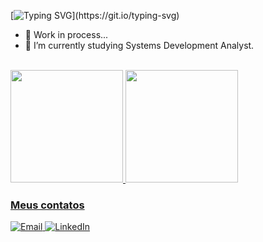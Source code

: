 [![Typing SVG](https://readme-typing-svg.herokuapp.com/?color=4C8EDA&size=35&center=true&vCenter=true&width=1000&lines=Sup!+My+name+is+Caio;Be+Welcome!)](https://git.io/typing-svg)

- 🔭 Work in process...
- 🌱 I’m currently studying Systems Development Analyst.

<br>

 <div>
  <a href="https://github.com/caiorr1/caiorr1">
  <img height="180em" src="https://github-readme-stats.vercel.app/api?username=caiorr1&show_icons=true&hide_border=true&title_color=4C8EDA&icon_color=1E6FEA&text_color=c9d1d9&bg_color=0000&include_all_commits=true&count_private=true"/>
  <img height="180em" src="https://github-readme-stats.vercel.app/api/top-langs/?username=caiorr1&layout=compact&langs_count=7"/>
</div>

### Meus contatos
<div> 
  <a href="mailto:caiorrodrigues2004@gmail.com"><img src="https://img.shields.io/badge/-Gmail-%23333?style=for-the-badge&logo=gmail&logoColor=white&bg_color=red" target="_blank" title="Email" />
  <a href="https://www.linkedin.com/in/caio-ribeiro-rodrigues-720420184/" target="_blank"><img src="https://img.shields.io/badge/-LinkedIn-%230077B5?style=for-the-badge&logo=linkedin&logoColor=white" target="_blank" title="LinkedIn"/> 
  



